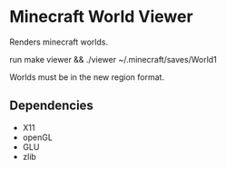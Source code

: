 Minecraft World Viewer
======================

Renders minecraft worlds.

run make viewer && ./viewer ~/.minecraft/saves/World1

Worlds must be in the new region format.

Dependencies
------------

  - X11
  - openGL
  - GLU
  - zlib
